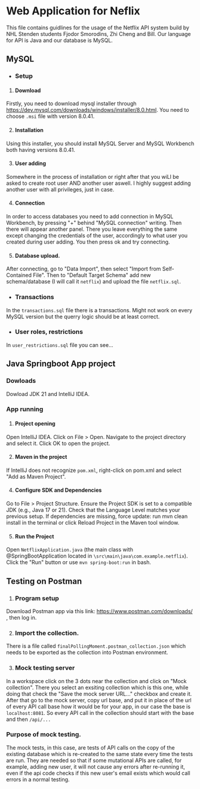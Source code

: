 # Web Application for Neflix
This file contains guidlines for the usage of the Netflix API system build by NHL Stenden students Fjodor Smorodins, Zhi Cheng and Bill. 
Our language for API is Java and our database is MySQL.


## MySQL

* ### Setup

1) #### Download
Firstly, you need to download mysql installer through https://dev.mysql.com/downloads/windows/installer/8.0.html. 
You need to choose `.msi` file with version 8.0.41. 

2) #### Installation
Using this installer, you should install MySQL Server and MySQL Workbench both having versions 8.0.41.

3) #### User adding
Somewhere in the process of installation or right after that you wiLl be asked to create root user AND another user aswell. 
I highly suggest adding another user with all privileges, just in case.

4) #### Connection

In order to access databases you need to add connection in MySQL Workbench, by pressing "+" behind "MySQL connection" writing.
Then there will appear another panel. 
There you leave everything the same except changing the credentials of the user, accordingly to what user you created during user adding.
You then press ok and try connecting.

5) #### Database upload.

After connecting, go to "Data Import", then select "Import from Self-Contained File". Then to "Default Target Schema" add new schema/database (I will call it `netflix`) and upload the file `netflix.sql`. 

* ### Transactions

In the `transactions.sql` file there is a transactions. Might not work on every MySQL version but the querry logic should be at least correct.


* ### User roles, restrictions

In `user_restrictions.sql` file you can see...


## Java Springboot App project

### Dowloads
Dowload JDK 21 and IntelliJ IDEA.

### App running

1) #### Project opening
Open IntelliJ IDEA.
Click on File > Open.
Navigate to the project directory and select it.
Click OK to open the project.

2) #### Maven in the project
If IntelliJ does not recognize `pom.xml`, right-click on pom.xml and select "Add as Maven Project".

4) #### Configure SDK and Dependencies
Go to File > Project Structure.
Ensure the Project SDK is set to a compatible JDK (e.g., Java 17 or 21).
Check that the Language Level matches your previous setup.
If dependencies are missing, force update: run mvn clean install in the terminal or click Reload Project in the Maven tool window.

 5) #### Run the Project
Open `NetflixApplication.java` (the main class with @SpringBootApplication located in `\src\main\java\com.example.netflix`). Click the "Run" button or use `mvn spring-boot:run` in bash.


## Testing on Postman

1) ### Program setup
Download Postman app via this link: https://www.postman.com/downloads/ , then log in.

2) ### Import the collection.
There is a file called `finalPollingMoment.postman_collection.json` which needs to be exported as the collection into Postman environment.

3) ### Mock testing server

In a workspace click on the 3 dots near the collection and click on "Mock collection". There you select an exsiting collection which is this one, while doing that check the "Save the mock server URL..." checkbox and create it. After that go to the mock server, copy url base, and put it in place of the url of every API call base how it would be for your app, in our case the base is `localhost:8081`. So every API call in the collection should start with the base and then `/api/...`

### Purpose of mock testing.
The mock tests, in this case, are tests of API calls on the copy of the existing database which is re-created to the same state every time the tests are run. They are needed so that if some mutational APIs are called, for example, adding new user, it will not cause any errors after re-running it, even if the api code checks if this new user's email exists which would call errors in a normal testing.